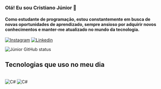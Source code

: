 ### Olá! Eu sou Cristiano Júnior 👋
#### Como estudante de programação, estou constantemente em busca de novas oportunidades de aprendizado, sempre ansioso por adquirir novos conhecimentos e manter-me atualizado no mundo da tecnologia.

[![Instagram](https://img.shields.io/badge/Instagram-E440F?style=for-the-badge&logo=instagram&logoColor=white)](https://instagram.com/Cristiano_junior_01)
[![Linkedin](https://img.shields.io/badge/LinkedIn-0077B5?style=for-the-badge&logo=linkedin&logoColor=white)](https://www.linkedin.com/in/cristianojuniorr/)

![Júnior GitHub status](https://github-readme-stats.vercel.app/api?username=CristianoJuniorr&show_icons=true&theme=tokyonight)

## Tecnologias que uso no meu dia 

<div style="display: inline_block"><br/>
 <img align="center" alt = "C#" src="https://img.shields.io/badge/C%23-239120?style=for-the-badge&logo=c-sharp&logoColor=white"/>
   <img align="center" alt = "C#" src="https://img.shields.io/badge/.NET-5C2D91?style=for-the-badge&logo=.net&logoColor=white"/>

</div>



